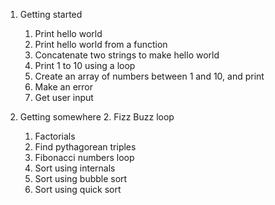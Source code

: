 1. Getting started
   1. Print hello world
   2. Print hello world from a function
   3. Concatenate two strings to make hello world
   4. Print 1 to 10 using a loop
   5. Create an array of numbers between 1 and 10, and print
   6. Make an error
   7. Get user input

2. Getting somewhere
   2. Fizz Buzz loop
   1. Factorials
   7. Find pythagorean triples
   3. Fibonacci numbers loop
   4. Sort using internals
   5. Sort using bubble sort
   6. Sort using quick sort
